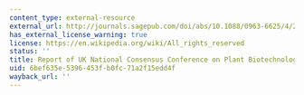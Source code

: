 ```yaml
---
content_type: external-resource
external_url: http://journals.sagepub.com/doi/abs/10.1088/0963-6625/4/2/006
has_external_license_warning: true
license: https://en.wikipedia.org/wiki/All_rights_reserved
status: ''
title: Report of UK National Consensus Conference on Plant Biotechnology
uid: 6bef635e-5396-453f-b0fc-71a2f15edd4f
wayback_url: ''
---
```

